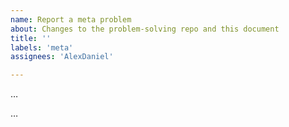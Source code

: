 ```yaml
---
name: Report a meta problem
about: Changes to the problem-solving repo and this document
title: ''
labels: 'meta'
assignees: 'AlexDaniel'

---
```


<!--- Write a short description of the problem here. -->
…

<!--- Provide more details here. *Do not* propose a solution. You can propose a solution later in the comments. -->
…
